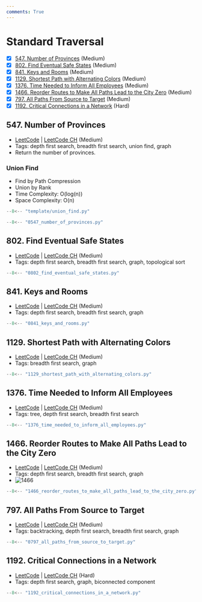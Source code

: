 ```yaml
---
comments: True
---
```


# Standard Traversal

- [x] [547. Number of Provinces](https://leetcode.cn/problems/number-of-provinces/) (Medium)
- [x] [802. Find Eventual Safe States](https://leetcode.cn/problems/find-eventual-safe-states/) (Medium)
- [x] [841. Keys and Rooms](https://leetcode.cn/problems/keys-and-rooms/) (Medium)
- [x] [1129. Shortest Path with Alternating Colors](https://leetcode.cn/problems/shortest-path-with-alternating-colors/) (Medium)
- [x] [1376. Time Needed to Inform All Employees](https://leetcode.cn/problems/time-needed-to-inform-all-employees/) (Medium)
- [x] [1466. Reorder Routes to Make All Paths Lead to the City Zero](https://leetcode.cn/problems/reorder-routes-to-make-all-paths-lead-to-the-city-zero/) (Medium)
- [x] [797. All Paths From Source to Target](https://leetcode.cn/problems/all-paths-from-source-to-target/) (Medium)
- [x] [1192. Critical Connections in a Network](https://leetcode.cn/problems/critical-connections-in-a-network/) (Hard)

## 547. Number of Provinces

-   [LeetCode](https://leetcode.com/problems/number-of-provinces/) | [LeetCode CH](https://leetcode.cn/problems/number-of-provinces/) (Medium)
-   Tags: depth first search, breadth first search, union find, graph
-   Return the number of provinces.

### Union Find

-   Find by Path Compression
-   Union by Rank
-   Time Complexity: O(log(n))
-   Space Complexity: O(n)

```python title="template/union_find.py"
--8<-- "template/union_find.py"
```

```python title="547. Number of Provinces"
--8<-- "0547_number_of_provinces.py"
```

## 802. Find Eventual Safe States

-   [LeetCode](https://leetcode.com/problems/find-eventual-safe-states/) | [LeetCode CH](https://leetcode.cn/problems/find-eventual-safe-states/) (Medium)
-   Tags: depth first search, breadth first search, graph, topological sort

```python title="802. Find Eventual Safe States"
--8<-- "0802_find_eventual_safe_states.py"
```

## 841. Keys and Rooms

-   [LeetCode](https://leetcode.com/problems/keys-and-rooms/) | [LeetCode CH](https://leetcode.cn/problems/keys-and-rooms/) (Medium)
-   Tags: depth first search, breadth first search, graph

```python title="841. Keys and Rooms"
--8<-- "0841_keys_and_rooms.py"
```

## 1129. Shortest Path with Alternating Colors

-   [LeetCode](https://leetcode.com/problems/shortest-path-with-alternating-colors/) | [LeetCode CH](https://leetcode.cn/problems/shortest-path-with-alternating-colors/) (Medium)
-   Tags: breadth first search, graph

```python title="1129. Shortest Path with Alternating Colors"
--8<-- "1129_shortest_path_with_alternating_colors.py"
```

## 1376. Time Needed to Inform All Employees

-   [LeetCode](https://leetcode.com/problems/time-needed-to-inform-all-employees/) | [LeetCode CH](https://leetcode.cn/problems/time-needed-to-inform-all-employees/) (Medium)
-   Tags: tree, depth first search, breadth first search

```python title="1376. Time Needed to Inform All Employees"
--8<-- "1376_time_needed_to_inform_all_employees.py"
```

## 1466. Reorder Routes to Make All Paths Lead to the City Zero

-   [LeetCode](https://leetcode.com/problems/reorder-routes-to-make-all-paths-lead-to-the-city-zero/) | [LeetCode CH](https://leetcode.cn/problems/reorder-routes-to-make-all-paths-lead-to-the-city-zero/) (Medium)
-   Tags: depth first search, breadth first search, graph
-   ![1466](https://assets.leetcode.com/uploads/2020/05/13/sample_1_1819.png)

```python title="1466. Reorder Routes to Make All Paths Lead to the City Zero"
--8<-- "1466_reorder_routes_to_make_all_paths_lead_to_the_city_zero.py"
```

## 797. All Paths From Source to Target

-   [LeetCode](https://leetcode.com/problems/all-paths-from-source-to-target/) | [LeetCode CH](https://leetcode.cn/problems/all-paths-from-source-to-target/) (Medium)
-   Tags: backtracking, depth first search, breadth first search, graph

```python title="797. All Paths From Source to Target"
--8<-- "0797_all_paths_from_source_to_target.py"
```

## 1192. Critical Connections in a Network

-   [LeetCode](https://leetcode.com/problems/critical-connections-in-a-network/) | [LeetCode CH](https://leetcode.cn/problems/critical-connections-in-a-network/) (Hard)
-   Tags: depth first search, graph, biconnected component

```python title="1192. Critical Connections in a Network"
--8<-- "1192_critical_connections_in_a_network.py"
```
